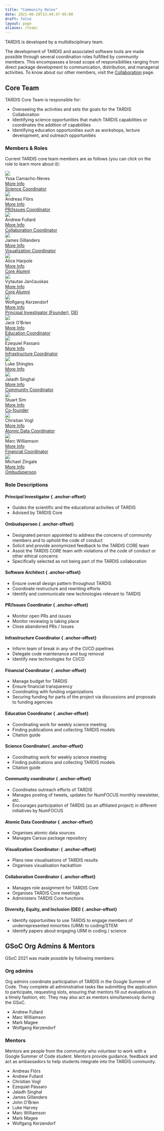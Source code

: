 ```yaml
---
title: "Community Roles"
date: 2021-06-28T13:44:37-05:00
draft: false
layout: page
aliases: /team/
---
```


TARDIS is developed by a multidisciplinary team.

The development of TARDIS and associated software tools are made
possible through several coordination roles fulfilled by community
members. This encompasses a broad scope of responsibilities ranging
from direct package development to communication, distribution, and
managerial activities. To know about our other members, visit the
<a href="../collaboration/">Collaboration</a> page.

## Core Team

TARDIS Core Team is responsible for:

- Overseeing the activities and sets the goals for the TARDIS Collaboration
- Identifying science opportunities that match TARDIS capabilities or coordinates the addition of capabilities
- Identifying education opportunities such as workshops, lecture development, and outreach opportunities

### Members & Roles

Current TARDIS core team members are as follows (you can click on the role to learn more about it):

<div class ="picture-grid">
    <div class ="individual-container">
        <div class ="info-container">
            <img class="rounded-picture" src="https://drive.google.com/uc?export=view&id=1bJdmepLYxpkqRzPFqEQjuaYb5d4igcLi">
            <div class ="person-name">Yssa Camacho-Neves</div>
            <div class ="small-bio"><a href="#" target="_blank" rel="noopener nofollow">More Info</a></div>
            <div class ="role-box"><a href="#science-coordinator">Science Coordinator</a></div>
        </div>
    </div>
    <div class ="individual-container">
        <div class ="info-container">
            <img class="rounded-picture" src="https://drive.google.com/uc?export=view&id=1HxWVyLYvNQ_2xVtoF9igJMICCsLQ15tC">
            <div class ="person-name">Andreas Flörs</div>
            <div class ="small-bio"><a href="#" target="_blank" rel="noopener nofollow">More Info</a></div>
            <div class ="role-box"><a href="#prissues-coordinator">PR/Issues Coordinator</a></div>
        </div>
    </div>
    <div class ="individual-container">
        <div class ="info-container">
            <img class="rounded-picture" src="https://drive.google.com/uc?export=view&id=1AYiteXfV_E3Owxyd5SrFyRNQ5ptRtjDt"> 
            <div class ="person-name">Andrew Fullard</div>
            <div class ="small-bio"><a href="#" target="_blank" rel="noopener nofollow">More Info</a></div>
            <div class ="role-box"><a href="#collaboration-coordinator">Collaboration Coordinator</a></div>
        </div>
    </div>
    <div class ="individual-container">
        <div class ="info-container">
            <img class="rounded-picture" src="https://drive.google.com/uc?export=view&id=1QkpoSJaQ1mBZy9YSdYy7hb4Zj8ikn4op">
            <div class ="person-name">James Gillanders</div>
            <div class ="small-bio"><a href="#" target="_blank" rel="noopener nofollow">More Info</a></div>
            <div class ="role-box"><a href="#visualization-coordinator">Visualization Coordinator</a></div>
        </div>
    </div>
    <div class ="individual-container">
        <div class ="info-container">
            <img class="rounded-picture" src="https://drive.google.com/uc?export=view&id=1bJdmepLYxpkqRzPFqEQjuaYb5d4igcLi">
            <div class ="person-name">Alice Harpole</div>
            <div class ="small-bio"><a href="#" target="_blank" rel="noopener nofollow">More Info</a></div>
            <div class ="role-box"><a href="#">Core Alumni</a></div>
        </div>
    </div>
    <div class ="individual-container">
        <div class ="info-container">
            <img class="rounded-picture" src="https://drive.google.com/uc?export=view&id=1bJdmepLYxpkqRzPFqEQjuaYb5d4igcLi">
            <div class ="person-name">Vytautas Jančauskas</div>
            <div class ="small-bio"><a href="#" target="_blank" rel="noopener nofollow">More Info</a></div>
            <div class ="role-box"><a href="#">Core Alumni</a></div>
        </div>
    </div>
    <div class ="individual-container">
        <div class ="info-container">
            <img class="rounded-picture" src="https://drive.google.com/uc?export=view&id=1_JABVJceujlGpa0sTZfBFWwmJjKUclWp">
            <div class ="person-name">Wolfgang Kerzendorf</div>
            <div class ="small-bio"><a href="#" target="_blank" rel="noopener nofollow">More Info</a></div>
            <div class ="role-box"><a href="#principal-investigator">Principal Investigator (Founder)</a>, <a href="#diversity-equity-and-inclusion-dei">DEI</a></div>
        </div>
    </div>
    <div class ="individual-container">
        <div class ="info-container">
            <img class="rounded-picture" src="https://drive.google.com/uc?export=view&id=1bJdmepLYxpkqRzPFqEQjuaYb5d4igcLi">
            <div class ="person-name">Jack O’Brien</div>
            <div class ="small-bio"><a href="#" target="_blank" rel="noopener nofollow">More Info</a></div>
            <div class ="role-box"><a href="#education-coordinator">Education Coordinator</a></div>
        </div>
    </div>
    <div class ="individual-container">
        <div class ="info-container">
            <img class="rounded-picture" src="https://drive.google.com/uc?export=view&id=1bJdmepLYxpkqRzPFqEQjuaYb5d4igcLi">
            <div class ="person-name">Ezequiel Passaro</div>
            <div class ="small-bio"><a href="#" target="_blank" rel="noopener nofollow">More Info</a></div>
            <div class ="role-box"><a href="#infrastructure-coordinator">Infrastructure Coordinator</a></div>
        </div>
    </div>
    <div class ="individual-container">
        <div class ="info-container">
            <img class="rounded-picture" src="https://drive.google.com/uc?export=view&id=1bJdmepLYxpkqRzPFqEQjuaYb5d4igcLi">
            <div class ="person-name">Luke Shingles</div>
            <div class ="small-bio"><a href="#" target="_blank" rel="noopener nofollow">More Info</a></div>
            <div class ="role-box"><a href="#"></a></div>
        </div>
    </div>
    <div class ="individual-container">
        <div class ="info-container">
            <img class="rounded-picture" src="https://drive.google.com/uc?export=view&id=1b8jZitEFzE2WBwh6Rcjq6b-xTF4PRftn">
            <div class ="person-name">Jaladh Singhal</div>
            <div class ="small-bio"><a href="#" target="_blank" rel="noopener nofollow">More Info</a></div>
            <div class ="role-box"><a href="#community-coordinator">Community Coordinator</a></div>
        </div>
    </div> 
    <div class ="individual-container">
        <div class ="info-container">
            <img class="rounded-picture" src="https://drive.google.com/uc?export=view&id=1bJdmepLYxpkqRzPFqEQjuaYb5d4igcLi">
            <div class ="person-name">Stuart Sim</div>
            <div class ="small-bio"><a href="#" target="_blank" rel="noopener nofollow">More Info</a></div>
            <div class ="role-box"><a href="#">Co-founder</a></div>
        </div>
    </div>
    <div class ="individual-container">
        <div class ="info-container">
            <img class="rounded-picture" src="https://drive.google.com/uc?export=view&id=1o_v-u_GogURVSQnTZFht0E2n1DC105Uw">
            <div class ="person-name">Christian Vogl</div>
            <div class ="small-bio"><a href="#" target="_blank" rel="noopener nofollow">More Info</a></div>
            <div class ="role-box"><a href="#atomic-data-coordinator">Atomic Data Coordinator</a></div>
        </div>
    </div>
    <div class ="individual-container">
        <div class ="info-container">
            <img class="rounded-picture" src="https://drive.google.com/uc?export=view&id=15g0AHTcagHxM9H-yeVGhXGIqRsntkxkq"> 
            <div class ="person-name">Marc Williamson</div>
            <div class ="small-bio"><a href="#" target="_blank" rel="noopener nofollow">More Info</a></div>
            <div class ="role-box"><a href="#financial-coordinator">Financial Coordinator</a></div>
        </div>
    </div> 
    <div class ="individual-container">
        <div class ="info-container">
            <img class="rounded-picture" src="https://drive.google.com/uc?export=view&id=1bJdmepLYxpkqRzPFqEQjuaYb5d4igcLi">
            <div class ="person-name">Michael Zingale</div>
            <div class ="small-bio"><a href="#" target="_blank" rel="noopener nofollow">More Info</a></div>
            <div class ="role-box"><a href="#ombudsperson">Ombudsperson</a></div>
        </div>
    </div>
</div>

### Role Descriptions

#### Principal Investigator { .anchor-offset}

- Guides the scientific and the educational activities of TARDIS
- Advised by TARDIS Core

#### Ombudsperson { .anchor-offset}

- Designated person appointed to address the concerns of community members and to uphold the code of conduct
- Solicit and provide anonymized feedback to the TARDIS CORE team
- Assist the TARDIS CORE team with violations of the code of conduct or other ethical concerns
- Specifically selected as not being part of the TARDIS collaboration

#### Software Architect { .anchor-offset}

- Ensure overall design pattern throughout TARDIS
- Coordinate restructure and rewriting efforts
- Identify and communicate new technologies relevant to TARDIS

#### PR/Issues Coordinator { .anchor-offset}

- Monitor open PRs and issues
- Monitor reviewing is taking place
- Close abandoned PRs / Issues

#### Infrastructure Coordinator { .anchor-offset}

- Inform team of break in any of the CI/CD pipelines
- Delegate code maintenance and bug removal
- Identify new technologies for CI/CD

#### Financial Coordinator { .anchor-offset}

- Manage budget for TARDIS
- Ensure financial transparency
- Coordinating with funding organizations
- Securing funding for parts of the project via discussions and proposals to funding agencies

#### Education Coordinator { .anchor-offset}

- Coordinating work for weekly science meeting
- Finding publications and collecting TARDIS models
- Citation guide

#### Science Coordinator{ .anchor-offset}

- Coordinating work for weekly science meeting
- Finding publications and collecting TARDIS models
- Citation guide

#### Community coordinator { .anchor-offset}

- Coordinates outreach efforts of TARDIS
- Manages posting of tweets, updates for NumFOCUS monthly newsletter, etc.
- Encourages participation of TARDIS (as an affiliated project) in different initiatives by NumFOCUS

#### Atomic Data Coordinator { .anchor-offset}

- Organises atomic data sources
- Manages Carsus package repository

#### Visualization Coordinator: { .anchor-offset}

- Plans new visualisations of TARDIS results
- Organises visualisation hackathon

#### Collaboration Coordinator { .anchor-offset}

- Manages role assignment for TARDIS Core
- Organises TARDIS Core meetings
- Administers TARDIS Core functions

#### Diversity, Equity, and Inclusion (DEI) { .anchor-offset}

- Identify opportunities to use TARDIS to engage members of underrepresented minorities (URM) to coding/STEM
- Identify papers about engaging URM in coding / science

## GSoC Org Admins & Mentors

GSoC 2021 was made possible by following members:

### Org admins

Org admins coordinate participation of TARDIS in the Google Summer of Code.
They complete all administrative tasks like submitting the application to
participate, requesting slots, ensuring that mentors fill out evaluations
in a timely fashion, etc. They may also act as mentors simultaneously
during the GSoC.

- Andrew Fullard
- Marc Williamson
- Mark Magee
- Wolfgang Kerzendorf

### Mentors

Mentors are people from the community who volunteer to work with a Google
Summer of Code student. Mentors provide guidance, feedback and act as
ambassadors to help students integrate into the TARDIS community.

- Andreas Flörs
- Andrew Fullard
- Christian Vogl
- Ezequiel Pássaro
- Jaladh Singhal
- James Gillanders
- John O'Brien
- Luke Harvey
- Marc Williamson
- Mark Magee
- Wolfgang Kerzendorf
